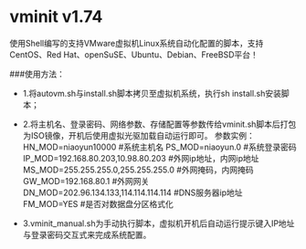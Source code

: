 vminit v1.74
========================
使用Shell编写的支持VMware虚拟机Linux系统自动化配置的脚本，支持CentOS、Red Hat、openSuSE、Ubuntu、Debian、FreeBSD平台！

###使用方法：

* 1.将autovm.sh与install.sh脚本拷贝至虚拟机系统，执行sh install.sh安装脚本；

* 2.将主机名、登录密码、网络参数、存储配置等参数传给vminit.sh脚本后打包为ISO镜像，开机后使用虚拟光驱加载自动运行即可。
参数实例：
HN_MOD=niaoyun10000			#系统主机名
PS_MOD=niaoyun.0				#系统登录密码
IP_MOD=192.168.80.203,10.98.80.203	#外网ip地址，内网ip地址
MS_MOD=255.255.255.0,255.255.255.0	#外网掩码，内网掩码
GW_MOD=192.168.80.1				#外网网关
DN_MOD=202.96.134.133,114.114.114.114		#DNS服务器ip地址
FM_MOD=YES						#是否对数据盘分区格式化

* 3.vminit_manual.sh为手动执行脚本，虚拟机开机后自动运行提示键入IP地址与登录密码交互式来完成系统配置。